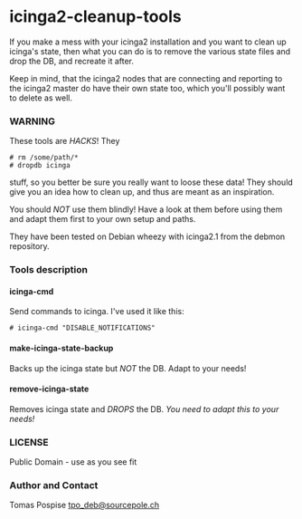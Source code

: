 icinga2-cleanup-tools
=====================

If you make a mess with your icinga2 installation
and you want to clean up icinga's state, then
what you can do is to remove the various state files
and drop the DB, and recreate it after.

Keep in mind, that the icinga2 nodes that are
connecting and reporting to the icinga2 master do
have their own state too, which you'll possibly
want to delete as well.

### WARNING

These tools are *HACKS*! They

    # rm /some/path/*
    # dropdb icinga

stuff, so you better be sure you really want to loose
these data! They should give you an idea how to clean
up, and thus are meant as an inspiration.

You should *NOT* use them blindly! Have a look at them
before using them and adapt them first to your own
setup and paths.

They have been tested on Debian wheezy with icinga2.1
from the debmon repository.

### Tools description

#### icinga-cmd

Send commands to icinga. I've used it like this:

    # icinga-cmd "DISABLE_NOTIFICATIONS"

#### make-icinga-state-backup

Backs up the icinga state but *NOT* the DB. Adapt to
your needs!

#### remove-icinga-state

Removes icinga state and *DROPS* the DB. *You need
to adapt this to your needs!*

### LICENSE
Public Domain - use as you see fit

### Author and Contact
Tomas Pospise <tpo_deb@sourcepole.ch>

